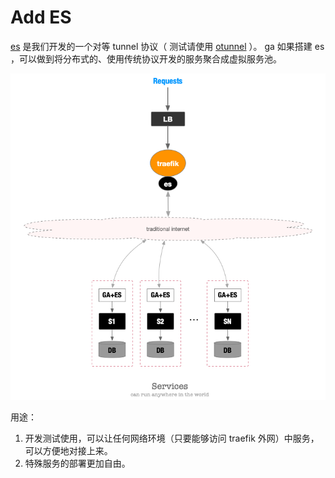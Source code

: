 # Add ES

[es](https://github.com/ooclab/es) 是我们开发的一个对等 tunnel 协议（ 测试请使用 [otunnel](https://github.com/ooclab/otunnel) ）。
ga 如果搭建 es ，可以做到将分布式的、使用传统协议开发的服务聚合成虚拟服务池。

![](./attachments/ga-add-es-arch.png)

用途：

1. 开发测试使用，可以让任何网络环境（只要能够访问 traefik 外网）中服务，可以方便地对接上来。
2. 特殊服务的部署更加自由。
